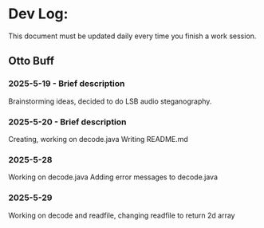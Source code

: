 # Dev Log:

This document must be updated daily every time you finish a work session.

## Otto Buff

### 2025-5-19 - Brief description
Brainstorming ideas, decided to do LSB audio steganography.

### 2025-5-20 - Brief description
Creating, working on decode.java
Writing README.md

### 2025-5-28
Working on decode.java
Adding error messages to decode.java

### 2025-5-29
Working on decode and readfile, changing readfile to return 2d array

